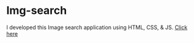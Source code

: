 # Img-search
I developed this Image search application using HTML, CSS, &amp; JS.
<a href ="https://pratikshaghagi.github.io/Img-search/">Click here</a>
